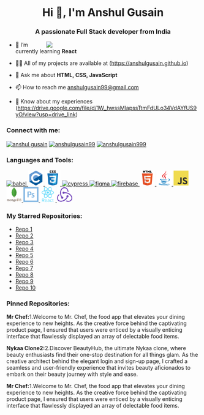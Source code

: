 <h1 align="center">Hi 👋, I'm Anshul Gusain</h1>
<h3 align="center">A passionate Full Stack developer from India</h3>
<img align="right" width="400" src="https://user-images.githubusercontent.com/55389276/140866485-8fb1c876-9a8f-4d6a-98dc-08c4981eaf70.gif">

- 🌱 I’m currently learning **React**

- 👨‍💻 All of my projects are available at (https://anshulgusain.github.io)

- 💬 Ask me about **HTML, CSS, JavaScript**

- 📫 How to reach me anshulgusain99@gmail.com

- 📄 Know about my experiences (https://drive.google.com/file/d/1W_hwssMlapssTtmFdULo34VdAYfUS9yO/view?usp=drive_link)

<h3 align="left">Connect with me:</h3>
<p align="left">
<a href="https://www.linkedin.com/in/anshul-gusain" target="_blank"><img align="center" src="https://raw.githubusercontent.com/rahuldkjain/github-profile-readme-generator/master/src/images/icons/Social/linked-in-alt.svg" alt="anshul gusain" height="30" width="40" /></a>
<a href="https://www.facebook.com/anshulgusain99" target="_blank"><img align="center" src="https://raw.githubusercontent.com/rahuldkjain/github-profile-readme-generator/master/src/images/icons/Social/facebook.svg" alt="anshulgusain99" height="30" width="40" /></a>
<a href="https://www.instagram.com/anshulgusain999" target="_blank"><img align="center" src="https://raw.githubusercontent.com/rahuldkjain/github-profile-readme-generator/master/src/images/icons/Social/instagram.svg" alt="anshulgusain999" height="30" width="40" /></a>
</p>

<h3 align="left">Languages and Tools:</h3>
<p align="left">
  <a href="https://babeljs.io/" target="_blank" rel="noreferrer"> <img src="https://www.vectorlogo.zone/logos/babeljs/babeljs-icon.svg" alt="babel" width="40" height="40"/> </a>
  <a href="https://www.cprogramming.com/" target="_blank" rel="noreferrer"> <img src="https://raw.githubusercontent.com/devicons/devicon/master/icons/c/c-original.svg" alt="c" width="40" height="40"/> </a>
  <a href="https://www.w3schools.com/css/" target="_blank" rel="noreferrer"> <img src="https://raw.githubusercontent.com/devicons/devicon/master/icons/css3/css3-original-wordmark.svg" alt="css3" width="40" height="40"/> </a>
  <a href="https://www.cypress.io" target="_blank" rel="noreferrer"> <img src="https://raw.githubusercontent.com/simple-icons/simple-icons/6e46ec1fc23b60c8fd0d2f2ff46db82e16dbd75f/icons/cypress.svg" alt="cypress" width="40" height="40"/> </a>
  <a href="https://www.figma.com/" target="_blank" rel="noreferrer"> <img src="https://www.vectorlogo.zone/logos/figma/figma-icon.svg" alt="figma" width="40" height="40"/> </a>
  <a href="https://firebase.google.com/" target="_blank" rel="noreferrer"> <img src="https://www.vectorlogo.zone/logos/firebase/firebase-icon.svg" alt="firebase" width="40" height="40"/> </a>
  <a href="https://www.w3.org/html/" target="_blank" rel="noreferrer"> <img src="https://raw.githubusercontent.com/devicons/devicon/master/icons/html5/html5-original-wordmark.svg" alt="html5" width="40" height="40"/> </a>
  <a href="https://www.java.com" target="_blank" rel="noreferrer"> <img src="https://raw.githubusercontent.com/devicons/devicon/master/icons/java/java-original.svg" alt="java" width="40" height="40"/> </a>
  <a href="https://developer.mozilla.org/en-US/docs/Web/JavaScript" target="_blank" rel="noreferrer"> <img src="https://raw.githubusercontent.com/devicons/devicon/master/icons/javascript/javascript-original.svg" alt="javascript" width="40" height="40"/> </a>
  <a href="https://www.mongodb.com/" target="_blank" rel="noreferrer"> <img src="https://raw.githubusercontent.com/devicons/devicon/master/icons/mongodb/mongodb-original-wordmark.svg" alt="mongodb" width="40" height="40"/> </a>
  <a href="https://www.photoshop.com/en" target="_blank" rel="noreferrer"> <img src="https://raw.githubusercontent.com/devicons/devicon/master/icons/photoshop/photoshop-line.svg" alt="photoshop" width="40" height="40"/> </a>
  <a href="https://reactjs.org/" target="_blank" rel="noreferrer"> <img src="https://raw.githubusercontent.com/devicons/devicon/master/icons/react/react-original-wordmark.svg" alt="react" width="40" height="40"/> </a>
  <a href="https://redux.js.org" target="_blank" rel="noreferrer"> <img src="https://raw.githubusercontent.com/devicons/devicon/master/icons/redux/redux-original.svg" alt="redux" width="40" height="40"/> </a>
</p>

<h3 align="left">My Starred Repositories:</h3>
<ul>
  <li><a href="https://github.com/masai-course/anshul_gusain_pw12_084.git">Repo 1</a></li>
  <li><a href="https://github.com/Shamaiel/Project-Nykaa.git">Repo 2</a></li>
  <li><a href="https://github.com/Anuj-16/Food_App.git">Repo 3</a></li>
   <li><a href="https://github.com/masai-course/anshul_gusain_pw12_084.git">Repo 4</a></li>
  <li><a href="https://github.com/Shamaiel/Project-Nykaa.git">Repo 5</a></li>
  <li><a href="https://github.com/Anuj-16/Food_App.git">Repo 6</a></li>
   <li><a href="https://github.com/masai-course/anshul_gusain_pw12_084.git">Repo 7</a></li>
  <li><a href="https://github.com/Shamaiel/Project-Nykaa.git">Repo 8</a></li>
  <li><a href="https://github.com/Anuj-16/Food_App.git">Repo 9</a></li>
   <li><a href="https://github.com/Anuj-16/Food_App.git">Repo 10</a></li>
  
</ul>

<h3 align="left">Pinned Repositories:</h3>
<p><b>Mr Chef:</b>1.Welcome to Mr. Chef, the food app that elevates your dining experience to new heights. As the creative force behind the captivating product page, I ensured that users were enticed by a visually enticing interface that flawlessly displayed an array of delectable food items. </p>
<p><b>Nykaa Clone2:</b>2.Discover BeautyHub, the ultimate Nykaa clone, where beauty enthusiasts find their one-stop destination for all things glam. As the creative architect behind the elegant login and sign-up page, I crafted a seamless and user-friendly experience that invites beauty aficionados to embark on their beauty journey with style and ease.</p>
<p><b>Mr Chef:</b>1.Welcome to Mr. Chef, the food app that elevates your dining experience to new heights. As the creative force behind the captivating product page, I ensured that users were enticed by a visually enticing interface that flawlessly displayed an array of delectable food items. </p>
<!-- Add more pinned repositories -->

